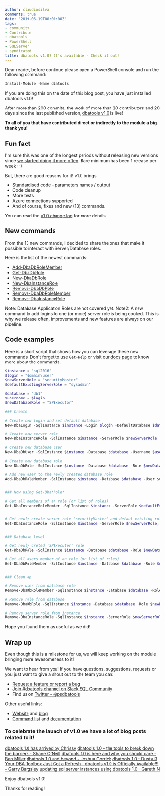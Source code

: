 ```yaml
---
author: claudiosilva
comments: true
date: "2019-06-19T00:00:00Z"
tags:
- community
- Contribute
- dbatools
- PowerShell
- SQLServer
- syndicated
title: dbatools v1.0? It's available - Check it out!
---
```

Dear reader, before continue please open a PowerShell console and run the following command:
``` powershell
Install-Module -Name dbatools
```

If you are doing this on the date of this blog post, you have just installed dbatools v1.0!

After more than 200 commits, the work of more than 20 contributors and 20 days since the last published version, <a href="">dbatools v1.0</a> is live!

<strong>To all of you that have contributed direct or indirectly to the module a big thank you!</strong>

<h2>Fun fact</h2>

I'm sure this was one of the longest periods without releasing new versions since <a href="https://dbatools.io/devops/">we started doing it more often</a>.
Bare minimum has been 1 release per week :-)

But, there are good reasons for it! v1.0 brings
- Standardised code - parameters names / output
- Code cleanup
- More tests
- Azure connections supported
- And of course, fixes and new (13) commands.

You can read the <a href="https://github.com/sqlcollaborative/dbatools/blob/prerelease/changelog.md">v1.0 change log</a> for more details.

<h2>New commands</h2>

From the 13 new commands, I decided to share the ones that make it possible to interact with Server/Database roles.

Here is the list of the newest commands:
- <a href="https://dbatools.io/Add-DbaDbRoleMember">Add-DbaDbRoleMember</a>
- <a href="https://dbatools.io/Get-DbaDbRole">Get-DbaDbRole</a>
- <a href="https://dbatools.io/New-DbaDbRole">New-DbaDbRole</a>
- <a href="https://dbatools.io/New-DbaInstanceRole">New-DbaInstanceRole</a>
- <a href="https://dbatools.io/Remove-DbaDbRole">Remove-DbaDbRole</a>
- <a href="https://dbatools.io/Remove-DbaDbRoleMember">Remove-DbaDbRoleMember</a>
- <a href="https://dbatools.io/Remove-DbaInstanceRole">Remove-DbaInstanceRole</a>

Note: Database Application Roles are not covered yet.
Note2: A new command to add logins to one (or more) server role is being cooked.
This is why we release often, improvements and new features are always on our pipeline.

<h2>Code examples</h2>

Here is a short script that shows how you can leverage these new commands.
Don't forget to use `Get-Help` or visit our <a href="https://docs.dbatools.io">docs page</a> to know more about the commands.

``` powershell
$instance = "sql2016"
$login = "domain\user"
$newServerRole = "securityMaster"
$defaultExistingServerRole = "sysadmin"

$database = "db1"
$username = $login
$newDatabaseRole = "SPExecutor"

### Create

# Create new login and set default database
New-DbaLogin -SqlInstance $instance -Login $login -DefaultDatabase $database

# Create new server role
New-DbaInstanceRole -SqlInstance $instance -ServerRole $newServerRole

# Create new database user
New-DbaDbUser -SqlInstance $instance -Database $database -Username $username -Login $login

# Create new database role
New-DbaDbRole -SqlInstance $instance -Database $database -Role $newDatabaseRole

# Add new user to the newly created database role
Add-DbaDbRoleMember -SqlInstance $instance -Database $database -User $username -Role $newDatabaseRole


### Now using Get-Dba*Role*

# Get all members of an role (or list of roles)
Get-DbaInstanceRoleMember -SqlInstance $instance -ServerRole $defaultExistingServerRole | Format-Table -AutoSize


# Get newly create server role 'securityMaster' and defaul existing role 'sysadmin'
Get-DbaInstanceRole -SqlInstance $instance -ServerRole $newServerRole, $defaultExistingServerRole


### Database level

# Get newly creted 'SPExecuter' role
Get-DbaDbRole -SqlInstance $instance -Database $database -Role $newDatabaseRole

# Get all users member of an role (or list of roles)
Get-DbaDbRoleMember -SqlInstance $instance -Database $database -Role $newDatabaseRole


### Clean up

# Remove user from database role
Remove-DbaDbRoleMember -SqlInstance $instance -Database $database -Role $newDatabaseRole -User $username

# Remove role from database
Remove-DbaDbRole -SqlInstance $instance -Database $database -Role $newDatabaseRole

# Remove server role from instance
Remove-DbaInstanceRole -SqlInstance $instance -ServerRole $newServerRole
```

Hope you found them as useful as we did!

<h2>Wrap up</h2>

Even though this is a milestone for us, we will keep working on the module bringing more awesomeness to it!

We want to hear from you!
If you have questions, suggestions, requests or you just want to give a shout out to the team you can:
- <a href="http://dbatools.io/issues">Request a feature or report a bug</a>
- <a href="https://dbatools.io/slack/">Join #dbatools channel on Slack SQL Community</a>
- Find us on <a href="https://twitter.com/psdbatools">Twitter - @psdbatools</a>

Other useful links:
- <a href="https://dbatools.io">Website</a> and <a href="https://dbatools.io/blog/">blog</a>
- <a href="https://dbatools.io/commands">Command list</a> and <a href="https://docs.dbatools.io">documentation</a>

<h3>To celebrate the launch of v1.0 we have a lot of blog posts related to it!</h3>

<a href="https://dbatools.io/dbatools10">dbatools 1.0 has arrived by Chrissy</a>
<a href="https://nocolumnname.blog/?p=9452">dbatools 1.0 - the tools to break down the barriers - Shane O'Neill</a>
<a href="https://dbaduck.com/2019/06/18/dbatools-1-0-is-here-and-why-you-should-care/">dbatools 1.0 is here and why you should care - Ben Miller</a>
<a href="https://corrick.io/blog/dbatools-to-v1-0-and-beyond">dbatools 1.0 and beyond - Joshua Corrick</a>
<a href="https://nakedpowershell.blogspot.com/2019/06/dbatools-10.html">dbatools 1.0 - Dusty R</a>
<a href="https://wp.me/p8gE30-br">Your DBA Toolbox Just Got a Refresh - dbatools v1.0 is Officially Available!!! - Garry Bargsley</a>
<a href="https://ifexists.blog/updating-sql-server-instances-using-powershell/">updating sql server instances using dbatools 1.0 - Gareth N</a>

Enjoy dbatools v1.0!

Thanks for reading!
